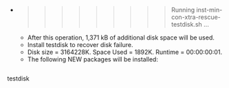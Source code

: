 * >>>>>>>>> Running inst-min-con-xtra-rescue-testdisk.sh ...
  * After this operation, 1,371 kB of additional disk space will be used.
  * Install testdisk to recover disk failure.
  * Disk size = 3164228K. Space Used = 1892K. Runtime = 00:00:00:01.
  * The following NEW packages will be installed:
  ```bash
testdisk
  ```

